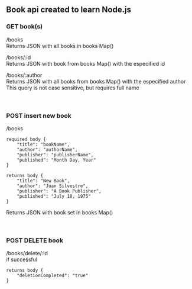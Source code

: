 ## Book api created to learn Node.js
### GET book(s)
/books <br />
Returns JSON with all books in books Map() <br />

/books/:id <br />
Returns JSON with book from books Map() with the especified id <br />

/books/:author <br />
Returns JSON with all books from books Map() with the especified author <br />
This query is not case sensitive, but requires full name <br />
<br />
<br />
### POST insert new book
/books <br />
```
required body {
    "title": "bookName",
    "author": "authorName",
    "publisher": "publisherName",
    "published": "Month Day, Year"
}
```
```
returns body {
    "title": "New Book",
    "author": "Juan Silvestre",
    "publisher": "A Book Publisher",
    "published": "July 18, 1975"
}
```
Returns JSON with book set in books Map() <br />
<br />
<br />
### POST DELETE book
/books/delete/:id <br />
if successful <br />
```
returns body {
    "deletionCompleted": "true"
}
```

